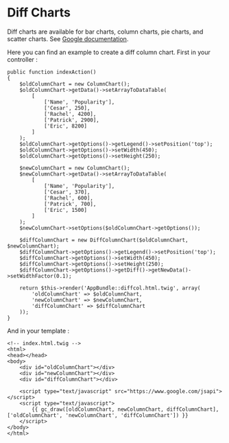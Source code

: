# Diff Charts
Diff charts are available for bar charts, column charts, pie charts, and scatter charts. See [Google documentation](https://developers.google.com/chart/interactive/docs/gallery/diffchart).

Here you can find an example to create a diff column chart. First in your controller :
```
public function indexAction()
{
    $oldColumnChart = new ColumnChart();
    $oldColumnChart->getData()->setArrayToDataTable(
        [
            ['Name', 'Popularity'],
            ['Cesar', 250],
            ['Rachel', 4200],
            ['Patrick', 2900],
            ['Eric', 8200]
        ]
    );
    $oldColumnChart->getOptions()->getLegend()->setPosition('top');
    $oldColumnChart->getOptions()->setWidth(450);
    $oldColumnChart->getOptions()->setHeight(250);
    
    $newColumnChart = new ColumnChart();
    $newColumnChart->getData()->setArrayToDataTable(
        [
            ['Name', 'Popularity'],
            ['Cesar', 370],
            ['Rachel', 600],
            ['Patrick', 700],
            ['Eric', 1500]
        ]
    );
    $newColumnChart->setOptions($oldColumnChart->getOptions());
    
    $diffColumnChart = new DiffColumnChart($oldColumnChart, $newColumnChart);
    $diffColumnChart->getOptions()->getLegend()->setPosition('top');
    $diffColumnChart->getOptions()->setWidth(450);
    $diffColumnChart->getOptions()->setHeight(250);
    $diffColumnChart->getOptions()->getDiff()->getNewData()->setWidthFactor(0.1);  
    
    return $this->render('AppBundle::diffcol.html.twig', array(
        'oldColumnChart' => $oldColumnChart,
        'newColumnChart' => $newColumnChart,
        'diffColumnChart' => $diffColumnChart
    ));
}
```

And in your template :
```
<!-- index.html.twig -->
<html>
<head></head>
<body>
    <div id="oldColumnChart"></div>
    <div id="newColumnChart"></div>
    <div id="diffColumnChart"></div>
    
    <script type="text/javascript" src="https://www.google.com/jsapi"></script>
    <script type="text/javascript">
        {{ gc_draw([oldColumnChart, newColumnChart, diffColumnChart], ['oldColumnChart', 'newColumnChart', 'diffColumnChart']) }}
    </script>
</body>
</html>
```